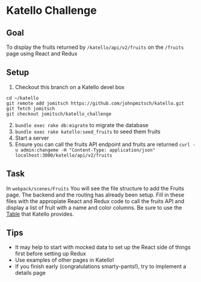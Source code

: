 # Katello Challenge


## Goal

To display the fruits returned by `/katello/api/v2/fruits` on the `/fruits` page using React and Redux


## Setup

1. Checkout this branch on a Katello devel box
```
cd ~/katello
git remote add jomitsch https://github.com/johnpmitsch/katello.git
git fetch jomitsch
git checkout jomitsch/katello_challenge
```
2. `bundle exec rake db:migrate` to migrate the database
3. `bundle exec rake katello:seed_fruits` to seed them fruits
4. Start a server
5. Ensure you can call the fruits API endpoint and fruits are returned `curl -u admin:changeme -H "Content-Type: application/json" localhost:3000/katello/api/v2/fruits`


## Task

In `webpack/scenes/Fruits` You will see the file structure to add the Fruits page. The backend and the routing has already been setup. Fill in these files with the appropiate React and Redux code to call the fruits API and display a list of fruit with a name and color columns. Be sure to use the [Table](https://github.com/Katello/katello/tree/master/webpack/move_to_foreman/components/common/table) that Katello provides.

## Tips

- It may help to start with mocked data to set up the React side of things first before setting up Redux
- Use examples of other pages in Katello!
- If you finish early (congratulations smarty-pants!), try to implement a details page
